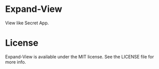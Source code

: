 Expand-View
===========

View like Secret App.

License
==========
Expand-View is available under the MIT license. See the LICENSE file for more info.
